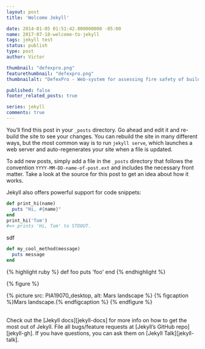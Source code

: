 ```yaml
---
layout: post
title: 'Welcome Jekyll'

date: 2014-01-05 01:51:42.000000000 -05:00
name: 2017-07-18-welcome-to-jekyll
tags: jekyll test
status: publish
type: post
author: Victor

thumbnail: "defexpro.png"
featurethumbnail: "defexpro.png"
thumbnailalt: "DefexPro - Web-system for assessing fire safety of buildings and objects"

published: false
footer_related_posts: true

series: jekyll
comments: true
---
```


You’ll find this post in your `_posts` directory. Go ahead and edit it and re-build the site to see your changes. You can rebuild the site in many different ways, but the most common way is to run <span class="solid-code">`jekyll serve`</span>, which launches a web server and auto-regenerates your site when a file is updated.

To add new posts, simply add a file in the `_posts` directory that follows the convention <span class="solid-code">`YYYY-MM-DD-name-of-post.ext`</span> and includes the necessary front matter. Take a look at the source for this post to get an idea about how it works.

Jekyll also offers powerful support for code snippets:

```ruby
def print_hi(name)
  puts "Hi, #{name}"
end
print_hi('Tom')
#=> prints 'Hi, Tom' to STDOUT.
```

sdf

```ruby
def my_cool_method(message)
  puts message
end
```

{% highlight ruby %}
def foo
  puts 'foo'
end
{% endhighlight %}

{% figure %}  
  
  {% picture src: PIA19070_desktop, alt: Mars landscape %}
  {% figcaption %}Mars landscape.{% endfigcaption %}
{% endfigure %}


<br>
Check out the [Jekyll docs][jekyll-docs] for more info on how to get the most out of Jekyll. File all bugs/feature requests at [Jekyll’s GitHub repo][jekyll-gh]. If you have questions, you can ask them on [Jekyll Talk][jekyll-talk].

[jekyll-docs]: https://jekyllrb.com/docs/home
[jekyll-gh]:   https://github.com/jekyll/jekyll
[jekyll-talk]: https://talk.jekyllrb.com/

